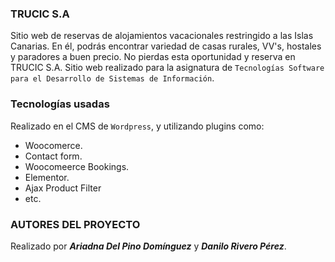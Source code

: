 ### TRUCIC S.A ###

Sitio web de reservas de alojamientos vacacionales restringido a las Islas Canarias. En él, podrás encontrar variedad de casas rurales, VV's, hostales
y paradores a buen precio. No pierdas esta oportunidad y reserva en TRUCIC S.A. Sitio web realizado para la asignatura de ```Tecnologías Software para el Desarrollo de Sistemas de Información```.


### Tecnologías usadas

Realizado en el CMS de ```Wordpress```, y utilizando plugins como:

- Woocomerce.
- Contact form.
- Woocomeerce Bookings.
- Elementor.
- Ajax Product Filter
- etc.


### AUTORES DEL PROYECTO

Realizado por ***Ariadna Del Pino Domínguez*** y ***Danilo Rivero Pérez***.
